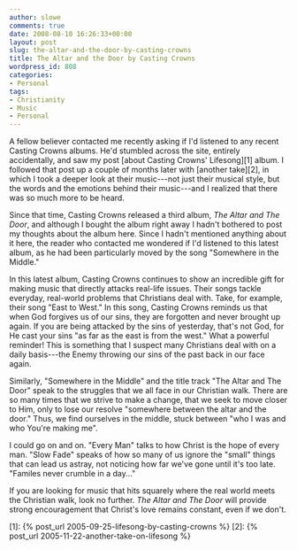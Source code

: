 ```yaml
---
author: slowe
comments: true
date: 2008-08-10 16:26:33+00:00
layout: post
slug: the-altar-and-the-door-by-casting-crowns
title: The Altar and the Door by Casting Crowns
wordpress_id: 808
categories:
- Personal
tags:
- Christianity
- Music
- Personal
---
```


A fellow believer contacted me recently asking if I'd listened to any recent Casting Crowns albums. He'd stumbled across the site, entirely accidentally, and saw my post [about Casting Crowns' Lifesong][1] album. I followed that post up a couple of months later with [another take][2], in which I took a deeper look at their music---not just their musical style, but the words and the emotions behind their music---and I realized that there was so much more to be heard.

Since that time, Casting Crowns released a third album, _The Altar and The Door_, and although I bought the album right away I hadn't bothered to post my thoughts about the album here. Since I hadn't mentioned anything about it here, the reader who contacted me wondered if I'd listened to this latest album, as he had been particularly moved by the song "Somewhere in the Middle."

In this latest album, Casting Crowns continues to show an incredible gift for making music that directly attacks real-life issues. Their songs tackle everyday, real-world problems that Christians deal with. Take, for example, their song "East to West." In this song, Casting Crowns reminds us that when God forgives us of our sins, they are forgotten and never brought up again. If you are being attacked by the sins of yesterday, that's not God, for He cast your sins "as far as the east is from the west." What a powerful reminder! This is something that I suspect many Christians deal with on a daily basis---the Enemy throwing our sins of the past back in our face again.

Similarly, "Somewhere in the Middle" and the title track "The Altar and The Door" speak to the struggles that we all face in our Christian walk. There are so many times that we strive to make a change, that we seek to move closer to Him, only to lose our resolve "somewhere between the altar and the door." Thus, we find ourselves in the middle, stuck between "who I was and who You're making me".

I could go on and on. "Every Man" talks to how Christ is the hope of every man. "Slow Fade" speaks of how so many of us ignore the "small" things that can lead us astray, not noticing how far we've gone until it's too late. "Familes never crumble in a day..."

If you are looking for music that hits squarely where the real world meets the Christian walk, look no further. _The Altar and The Door_ will provide strong encouragement that Christ's love remains constant, even if we don't.

[1]: {% post_url 2005-09-25-lifesong-by-casting-crowns %}
[2]: {% post_url 2005-11-22-another-take-on-lifesong %}
